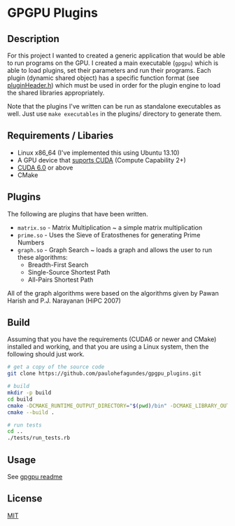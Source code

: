 GPGPU Plugins
=========

Description
----

For this project I wanted to created a generic application that would be able to run programs on the GPU.
I created a main executable (`gpgpu`) which is able to load plugins, set their parameters and run their programs. Each plugin (dynamic shared object) has a specific function format (see [pluginHeader.h](src/plugins/include/pluginHeader.h)) which must be used in order for the plugin engine to load the shared libraries appropriately.

Note that the plugins I've written can be run as standalone executables as well. Just use `make executables` in the plugins/ directory to generate them.


Requirements / Libaries
----

  - Linux x86_64 (I've implemented this using Ubuntu 13.10)
  - A GPU device that [suports CUDA](https://developer.nvidia.com/cuda-gpus) (Compute Capability 2+)
  - [CUDA 6.0](https://developer.nvidia.com/cuda-zone) or above
  - CMake


Plugins
-----------
The following are plugins that have been written.
- `matrix.so` - Matrix Multiplication ~ a simple matrix multiplication
- `prime.so` - Uses the Sieve of Eratosthenes for generating Prime Numbers
- `graph.so` - Graph Search ~ loads a graph and allows the user to run these algorithms:
    - Breadth-First Search
    - Single-Source Shortest Path
    - All-Pairs Shortest Path

All of the graph algorithms were based on the algorithms given by Pawan Harish and P.J. Narayanan (HiPC 2007)

Build
--------------
Assuming that you have the requirements (CUDA6 or newer and CMake) installed and working, and that you are using a Linux system, then the following should just work.

```sh
# get a copy of the source code
git clone https://github.com/paulohefagundes/gpgpu_plugins.git

# build
mkdir -p build
cd build
cmake -DCMAKE_RUNTIME_OUTPUT_DIRECTORY="$(pwd)/bin" -DCMAKE_LIBRARY_OUTPUT_DIRECTORY="$(pwd)/lib" ..
cmake --build .

# run tests
cd ..
./tests/run_tests.rb
```

Usage
-------
See [gpgpu readme](src/README.md)


License
----

[MIT](LICENSE.md)
